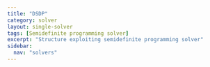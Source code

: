 ```yaml
---
title: "DSDP"
category: solver
layout: single-solver
tags: [Semidefinite programming solver]
excerpt: "Structure exploiting semidefinite programming solver"
sidebar:
  nav: "solvers"
---
```

